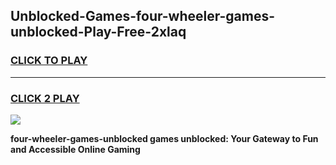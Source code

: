 
## Unblocked-Games-four-wheeler-games-unblocked-Play-Free-2xlaq
<h3>
<a href="https://premium76.site?title=four-wheeler-games-unblocked&ref=19M">CLICK TO PLAY</a></h3>
<hr>

<h3>
<a href="https://premium76.site?title=four-wheeler-games-unblocked&ref=19M">CLICK 2 PLAY</a>
  
</h3>

<a href="https://premium76.site?title=four-wheeler-games-unblocked&ref=19M"><img src="https://clearcache.store/games.png"></a>


**four-wheeler-games-unblocked games unblocked: Your Gateway to Fun and Accessible Online Gaming**
